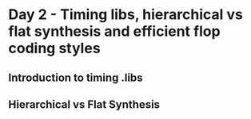 # Day 2 - Timing libs, hierarchical vs flat synthesis and efficient flop coding styles
## Introduction to timing .libs
## Hierarchical vs Flat Synthesis
